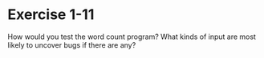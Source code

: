 # Exercise 1-11

How would you test the word count program? What kinds of input are most likely to uncover bugs if there are any?
